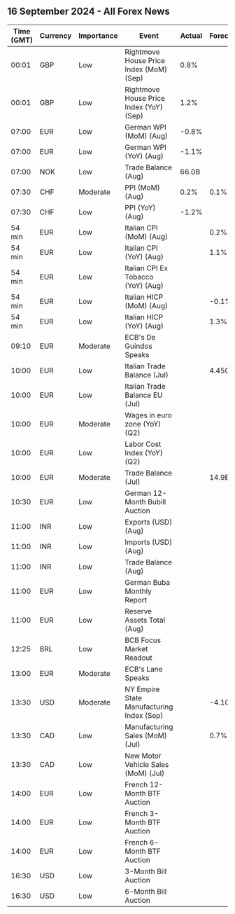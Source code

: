 ## 16 September 2024 - All Forex News

| Time (GMT) | Currency | Importance | Event | Actual | Forecast | Previous |
|------|----------|------------|-------|--------|----------|----------|
| 00:01 | GBP | Low | Rightmove House Price Index (MoM) (Sep) | 0.8% |  | -1.5% |
| 00:01 | GBP | Low | Rightmove House Price Index (YoY) (Sep) | 1.2% |  | 0.8% |
| 07:00 | EUR | Low | German WPI (MoM) (Aug) | -0.8% |  | 0.3% |
| 07:00 | EUR | Low | German WPI (YoY) (Aug) | -1.1% |  | -0.1% |
| 07:00 | NOK | Low | Trade Balance (Aug) | 66.0B |  | 58.7B |
| 07:30 | CHF | Moderate | PPI (MoM) (Aug) | 0.2% | 0.1% | 0.0% |
| 07:30 | CHF | Low | PPI (YoY) (Aug) | -1.2% |  | -1.7% |
| 54 min | EUR | Low | Italian CPI (MoM) (Aug) |  | 0.2% | 0.4% |
| 54 min | EUR | Low | Italian CPI (YoY) (Aug) |  | 1.1% | 1.3% |
| 54 min | EUR | Low | Italian CPI Ex Tobacco (YoY) (Aug) |  |  | 1.1% |
| 54 min | EUR | Low | Italian HICP (MoM) (Aug) |  | -0.1% | -0.9% |
| 54 min | EUR | Low | Italian HICP (YoY) (Aug) |  | 1.3% | 1.6% |
| 09:10 | EUR | Moderate | ECB's De Guindos Speaks |  |  |  |
| 10:00 | EUR | Low | Italian Trade Balance (Jul) |  | 4.450B | 5.065B |
| 10:00 | EUR | Low | Italian Trade Balance EU (Jul) |  |  | -1.05B |
| 10:00 | EUR | Moderate | Wages in euro zone (YoY) (Q2) |  |  | 5.30% |
| 10:00 | EUR | Low | Labor Cost Index (YoY) (Q2) |  |  | 5.10% |
| 10:00 | EUR | Moderate | Trade Balance (Jul) |  | 14.9B | 22.3B |
| 10:30 | EUR | Low | German 12-Month Bubill Auction |  |  | 2.831% |
| 11:00 | INR | Low | Exports (USD) (Aug) |  |  | 33.98B |
| 11:00 | INR | Low | Imports (USD) (Aug) |  |  | 57.48B |
| 11:00 | INR | Low | Trade Balance (Aug) |  |  | -23.50B |
| 11:00 | EUR | Low | German Buba Monthly Report |  |  |  |
| 11:00 | EUR | Low | Reserve Assets Total (Aug) |  |  | 1,282.79B |
| 12:25 | BRL | Low | BCB Focus Market Readout |  |  |  |
| 13:00 | EUR | Moderate | ECB's Lane Speaks |  |  |  |
| 13:30 | USD | Moderate | NY Empire State Manufacturing Index (Sep) |  | -4.10 | -4.70 |
| 13:30 | CAD | Low | Manufacturing Sales (MoM) (Jul) |  | 0.7% | -2.1% |
| 13:30 | CAD | Low | New Motor Vehicle Sales (MoM) (Jul) |  |  | 168.0K |
| 14:00 | EUR | Low | French 12-Month BTF Auction |  |  | 2.859% |
| 14:00 | EUR | Low | French 3-Month BTF Auction |  |  | 3.396% |
| 14:00 | EUR | Low | French 6-Month BTF Auction |  |  | 3.258% |
| 16:30 | USD | Low | 3-Month Bill Auction |  |  | 4.895% |
| 16:30 | USD | Low | 6-Month Bill Auction |  |  | 4.530% |
